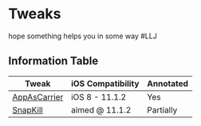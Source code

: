 # Tweaks
hope something helps you in some way \#LLJ

## Information Table

| Tweak | iOS Compatibility | Annotated |
| ----- | ----------------- | --------- |
| [AppAsCarrier](https://github.com/Tonyk7/Tweaks/tree/master/appascarrier) | iOS 8 - 11.1.2 | Yes |
| [SnapKill](https://github.com/Tonyk7/Tweaks/tree/master/snapkill) | aimed @ 11.1.2 | Partially |
